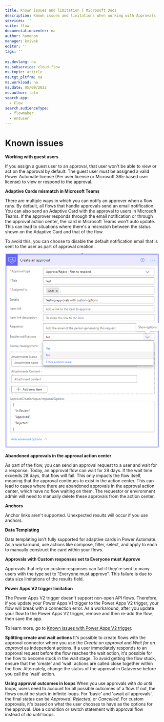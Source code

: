 ```yaml
---
title: Known issues and limitation | Microsoft Docs
description: Known issues and limitations when working with Approvals
services: ''
suite: flow
documentationcenter: na
author: hamenon 
manager: kvivek
editor: ''
tags: ''

ms.devlang: na
ms.subservice: cloud-flow
ms.topic: article
ms.tgt_pltfrm: na
ms.workload: na
ms.date: 05/09/2022
ms.author: tatn
search.app: 
  - Flow
search.audienceType: 
  - flowmaker
  - enduser
---
```


# Known issues

**Working with guest users**

If you assign a guest user to an approval, that user won't be able to view or act on the approval by default. The guest user must be assigned a valid Power Automate license (Per user license or Microsoft 365-based user license) to view or respond to the approval.
  
**Adaptive Cards mismatch in Microsoft Teams**

There are multiple ways in which you can notify an approver when a flow runs. By default, all flows that handle approvals send an email notification. You can also send an Adaptive Card with the approval to users in Microsoft Teams. If the approver responds through the email notification or through the approval action center, the card in Microsoft Teams won't auto update. This can lead to situations where there's a mismatch between the status shown on the Adaptive Card and that of the flow.

To avoid this, you can choose to disable the default notification email that is sent to the user as part of approval creation. 

![Disable default email notification.](./media/create-approval-response-options/disable-default-notification.png)

**Abandoned approvals in the approval action center**

As part of the flow, you can send an approval request to a user and wait for a response. Today, an approval flow can wait for 28 days. If the wait time exceeds 28 days, that flow will fail. This only impacts the flow itself, meaning that the approval continues to exist in the action center. This can lead to cases where there are abandoned approvals in the approval action center, which have no flow waiting on them. The requestor or environment admin will need to manually delete these approvals from the action center.

**Anchors**

Anchor links aren't supported. Unexpected results will occur if you use anchors.

**Data Templating**

Data templating isn't fully supported for adaptive cards in Power Automate. As a workaround, use actions like compose, filter, select, and apply to each to manually construct the card within your flows.

**Approvals with Custom responses set to Everyone must Approve**

Approvals that rely on custom responses can fail if they're sent to many users with the type set to "Everyone must approve". This failure is due to data size limitations of the results field.

**Power Apps V2 trigger limitation**

The Power Apps V2 trigger doesn't support non-open API flows. Therefore, if you update your Power Apps V1 trigger to the Power Apps V2 trigger, your flow will break with a connection error. As a workaround, after you update your flow to the Power Apps V2 trigger, remove and then re-add the flow, then save the app.

To learn more, go to [Known issues with Power Apps V2 trigger](/troubleshoot/power-platform/power-automate/known-issues-power-apps-v2-trigger).

**Splitting create and wait actions**
It's possible to create flows with the approval connector where you use the *Create an approval* and *Wait for an approval* as independent actions. If a user immediately responds to an approval request before the flow reaches the wait action, it's possible for the flow to become stuck in the wait stage. To avoid getting the flow stuck, ensure that the 'create' and 'wait' actions are called close together within the flow. Alternately, change the status of the approval in Dataverse before you call the 'wait' action.

**Using approval outcomes in loops**
When you use approvals with *do until* loops, users need to account for all possible outcomes of a flow. If not, the flows could be stuck in infinite loops. For 'basic' and 'await all approvals', the final states can be *Approved*, *Rejected*, or *Cancelled*. For custom approvals, it's based on what the user chooses to have as the options for the approval. Use a condition or switch statement with approval flow instead of *do until* loops.
